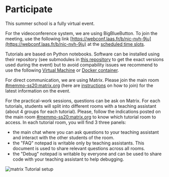 # Participate

This summer school is a fully virtual event.

For the videoconference system, we are using BigBlueButton. To join the meeting, use the following link [https://webconf.laas.fr/b/nic-nvh-9ju](https://webconf.laas.fr/b/nic-nvh-9ju) at the [scheduled time slots](/summer-school/schedule).

Tutorials are based on Python notebooks. Software can be installed using their repository (see submodules in [this repository](https://github.com/MeMory-of-MOtion/summer-school) to get the exact versions used during the event) but to avoid compability issues we recommend to use the following [Virtual Machine](/summer-school/virtual_machine) or [Docker container](/summer-school/docker).

For direct communication, we are using Matrix. Please join the main room [#memmo-ss20:matrix.org](https://matrix.to/#/#memmo-ss20:matrix.org) (here are [instructions](/summer-school/matrix) on how to join) for the latest information on the event.

For the practical-work sessions, questions can be ask on Matrix. For each tutorials, students will split into different rooms with a teaching assistant (about 4 groups for each tutorial). Please, follow the indications posted on the main room [#memmo-ss20:matrix.org](https://matrix.to/#/#memmo-ss20:matrix.org) to know which tutorial room to access. In each tutorial room, you will find 3 three panels:
- the main chat where you can ask questions to your teaching assistant and interact with the other students of the room.
- the "FAQ" notepad is writable only by teaching assistants. This document is used to share relevant questions across all rooms.
- the "Debug" notepad is writable by everyone and can be used to share code with your teaching assistant to help debugging.

![matrix Tutorial setup](/summer-school/riot_tutorial_setup.png)
